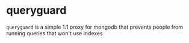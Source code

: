 # queryguard
`queryguard` is a simple 1:1 proxy for mongodb that prevents people from running queries that won't use indexes
